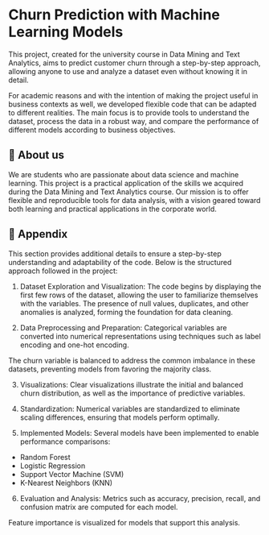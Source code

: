 # Churn Prediction with Machine Learning Models
This project, created for the university course in Data Mining and Text Analytics, aims to predict customer churn through a step-by-step approach, allowing anyone to use and analyze a dataset even without knowing it in detail.

For academic reasons and with the intention of making the project useful in business contexts as well, we developed flexible code that can be adapted to different realities. The main focus is to provide tools to understand the dataset, process the data in a robust way, and compare the performance of different models according to business objectives.


## 🚀 About us
We are students who are passionate about data science and machine learning. This project is a practical application of the skills we acquired during the Data Mining and Text Analytics course. Our mission is to offer flexible and reproducible tools for data analysis, with a vision geared toward both learning and practical applications in the corporate world.


## 📘 Appendix
This section provides additional details to ensure a step-by-step understanding and adaptability of the code. Below is the structured approach followed in the project:

1. Dataset Exploration and Visualization:
The code begins by displaying the first few rows of the dataset, allowing the user to familiarize themselves with the variables.
The presence of null values, duplicates, and other anomalies is analyzed, forming the foundation for data cleaning.

2. Data Preprocessing and Preparation:
Categorical variables are converted into numerical representations using techniques such as label encoding and one-hot encoding.

The churn variable is balanced to address the common imbalance in these datasets, preventing models from favoring the majority class.

3. Visualizations:
Clear visualizations illustrate the initial and balanced churn distribution, as well as the importance of predictive variables.

4. Standardization:
Numerical variables are standardized to eliminate scaling differences, ensuring that models perform optimally.

5. Implemented Models:
Several models have been implemented to enable performance comparisons:
- Random Forest
- Logistic Regression
- Support Vector Machine (SVM)
- K-Nearest Neighbors (KNN)

6. Evaluation and Analysis:
Metrics such as accuracy, precision, recall, and confusion matrix are computed for each model.

Feature importance is visualized for models that support this analysis.


